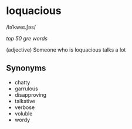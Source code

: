 # loquacious

/ləˈkweɪ.ʃəs/

*top 50 gre words*

(adjective) Someone who is loquacious talks a lot

## Synonyms

+ chatty
+ garrulous
+ disapproving
+ talkative
+ verbose 
+ voluble 
+ wordy
